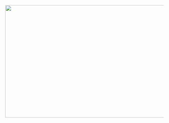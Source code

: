 
<!--![Github Banner](https://github.com/lumybee/lumybee/assets/146353754/d58c1518-cefc-4435-ac1d-b3a4c0c7d681)-->
<img src="https://github.com/lumybee/lumybee/assets/146353754/d58c1518-cefc-4435-ac1d-b3a4c0c7d681" width="640" height="360">

